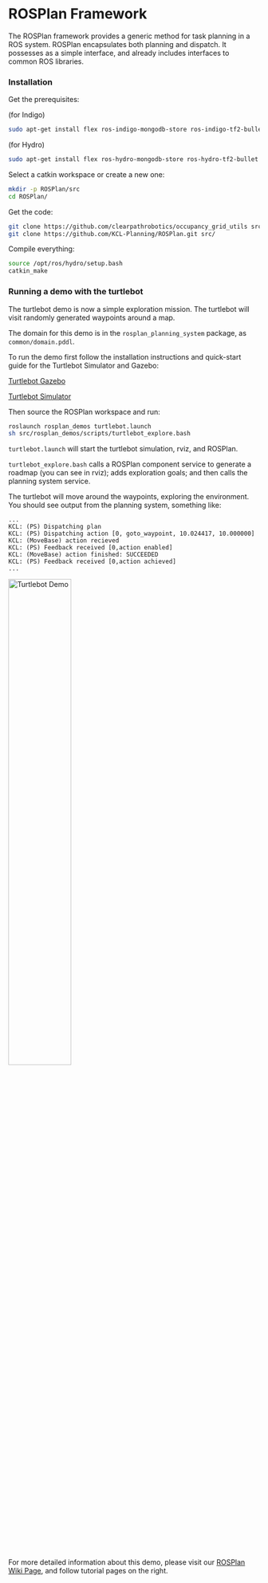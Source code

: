 ROSPlan Framework
=================

The ROSPlan framework provides a generic method for task planning in a ROS system. ROSPlan encapsulates both planning and dispatch. It possesses as a simple interface, and already includes interfaces to common ROS libraries.

### Installation

Get the prerequisites:

(for Indigo)
```sh
sudo apt-get install flex ros-indigo-mongodb-store ros-indigo-tf2-bullet
```
(for Hydro)
```sh
sudo apt-get install flex ros-hydro-mongodb-store ros-hydro-tf2-bullet
```
Select a catkin workspace or create a new one:
```sh
mkdir -p ROSPlan/src
cd ROSPlan/
```
Get the code:
```sh
git clone https://github.com/clearpathrobotics/occupancy_grid_utils src/
git clone https://github.com/KCL-Planning/ROSPlan.git src/
```
Compile everything:
```sh
source /opt/ros/hydro/setup.bash
catkin_make
```

### Running a demo with the turtlebot

The turtlebot demo is now a simple exploration mission. The turtlebot will visit randomly generated waypoints around a map.

The domain for this demo is in the `rosplan_planning_system` package, as `common/domain.pddl`.

To run the demo first follow the installation instructions and quick-start guide for the Turtlebot Simulator and Gazebo:

[Turtlebot Gazebo](http://wiki.ros.org/turtlebot_gazebo) 

[Turtlebot Simulator](http://wiki.ros.org/turtlebot_simulator) 

Then source the ROSPlan workspace and run:
```sh
roslaunch rosplan_demos turtlebot.launch
sh src/rosplan_demos/scripts/turtlebot_explore.bash
```

`turtlebot.launch` will start the turtlebot simulation, rviz, and ROSPlan.

`turtlebot_explore.bash` calls a ROSPlan component service to generate a roadmap (you can see in rviz); adds exploration goals; and then calls the planning system service.

The turtlebot will move around the waypoints, exploring the environment. You should see output from the planning system, something like:
```
...
KCL: (PS) Dispatching plan
KCL: (PS) Dispatching action [0, goto_waypoint, 10.024417, 10.000000]
KCL: (MoveBase) action recieved
KCL: (PS) Feedback received [0,action enabled]
KCL: (MoveBase) action finished: SUCCEEDED
KCL: (PS) Feedback received [0,action achieved]
...
```
<img src="http://cdn.makeagif.com/media/5-27-2015/kSJr9g.gif" alt="Turtlebot Demo" style="width: 50%;"/>


For more detailed information about this demo, please visit our [ROSPlan Wiki Page](https://github.com/KCL-Planning/ROSPlan/wiki), and follow tutorial pages on the right.
